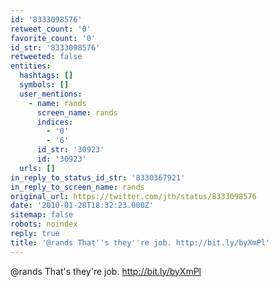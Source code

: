 ```yaml
---
id: '8333098576'
retweet_count: '0'
favorite_count: '0'
id_str: '8333098576'
retweeted: false
entities:
  hashtags: []
  symbols: []
  user_mentions:
    - name: rands
      screen_name: rands
      indices:
        - '0'
        - '6'
      id_str: '30923'
      id: '30923'
  urls: []
in_reply_to_status_id_str: '8330367921'
in_reply_to_screen_name: rands
original_url: https://twitter.com/jth/status/8333098576
date: '2010-01-28T18:32:23.000Z'
sitemap: false
robots: noindex
reply: true
title: '@rands That''s they''re job. http://bit.ly/byXmPl'
---
```


@rands That's they're job. http://bit.ly/byXmPl